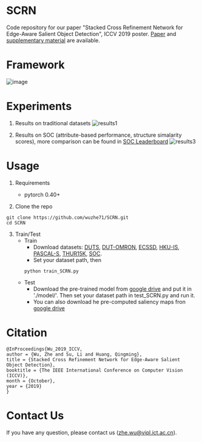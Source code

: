 # SCRN
Code repository for our paper "Stacked Cross Refinement Network for Edge-Aware Salient Object Detection", ICCV 2019 poster. [Paper](http://openaccess.thecvf.com/content_ICCV_2019/papers/Wu_Stacked_Cross_Refinement_Network_for_Edge-Aware_Salient_Object_Detection_ICCV_2019_paper.pdf) and [supplementary material](http://openaccess.thecvf.com/content_ICCV_2019/supplemental/Wu_Stacked_Cross_Refinement_ICCV_2019_supplemental.pdf) are available.

# Framework
![image](https://github.com/wuzhe71/SCAN/blob/master/figure/framework.png)

# Experiments
1. Results on traditional datasets
![results1](https://github.com/wuzhe71/SCAN/blob/master/figure/results1.png)

2. Results on SOC (attribute-based performance, structure simalarity scores), more comparison can be found in [SOC Leaderboard](http://dpfan.net/SOCBenchmark/)
![results3](https://github.com/wuzhe71/SCAN/blob/master/figure/results3.png)

# Usage
1. Requirements
    * pytorch 0.40+

2. Clone the repo
```
git clone https://github.com/wuzhe71/SCRN.git 
cd SCRN
```

3. Train/Test
    * Train
        * Download datasets: [DUTS](http://saliencydetection.net/duts/), [DUT-OMRON](http://saliencydetection.net/dut-omron/), [ECSSD](http://www.cse.cuhk.edu.hk/leojia/projects/hsaliency/dataset.html), [HKU-IS](https://i.cs.hku.hk/~gbli/deep_saliency.html), [PASCAL-S](http://www.cbi.gatech.edu/salobj/), [THUR15K](https://mmcheng.net/gsal/), [SOC](http://dpfan.net/SOCBenchmark/).
        * Set your dataset path, then
        ```
        python train_SCRN.py
        ```
    * Test
        * Download the pre-trained model from [google drive](https://drive.google.com/open?id=1PkGX9R-uTYpWBKX0lZRkE2qvvpz1-IiG) and put it in './model/'. Then set your dataset path in test_SCRN.py and run it.
        * You can also download he pre-computed saliency maps fron [google drive](https://drive.google.com/open?id=1gRis5weSxuv9w6EZ23MPAnyDe-hUx07L)

# Citation
```
@InProceedings{Wu_2019_ICCV,
author = {Wu, Zhe and Su, Li and Huang, Qingming},
title = {Stacked Cross Refinement Network for Edge-Aware Salient Object Detection},
booktitle = {The IEEE International Conference on Computer Vision (ICCV)},
month = {October},
year = {2019}
}
```

# Contact Us
If you have any question, please contact us (zhe.wu@vipl.ict.ac.cn).
